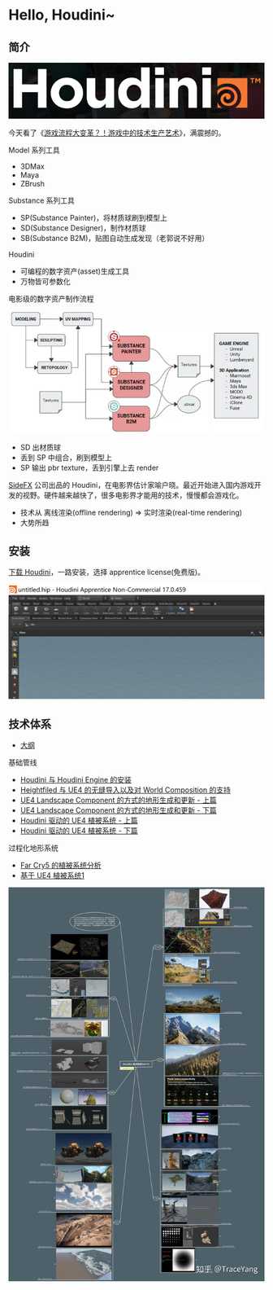 # Hello, Houdini~


## 简介

![](images/2019_02_02_hello_houdini/houdini.png)

今天看了《[游戏流程大变革？！游戏中的技术生产艺术][1]》，满震撼的。

Model 系列工具

* 3DMax
* Maya
* ZBrush

Substance 系列工具

* SP(Substance Painter)，将材质球刷到模型上
* SD(Substance Designer)，制作材质球
* SB(Substance B2M)，贴图自动生成发现（老郭说不好用）

Houdini

* 可编程的数字资产(asset)生成工具
* 万物皆可参数化

电影级的数字资产制作流程

![](images/2019_02_02_hello_houdini/programmable_asset_pipeline.png)

* SD 出材质球
* 丢到 SP 中组合，刷到模型上
* SP 输出 pbr texture，丢到引擎上去 render

[SideFX][2] 公司出品的 Houdini，在电影界估计家喻户晓。最近开始进入国内游戏开发的视野。硬件越来越快了，很多电影界才能用的技术，慢慢都会游戏化。

* 技术从 离线渲染(offline rendering) => 实时渲染(real-time rendering)
* 大势所趋


## 安装

[下载 Houdini][3]，一路安装，选择 apprentice license(免费版)。

![](images/2019_02_02_hello_houdini/houdini_basic_ui.png)


## 技术体系

* [大纲][4]

基础管线

* [Houdini 与 Houdini Engine 的安装][5]
* [Heightfiled 与 UE4 的无缝导入以及对 World Composition 的支持][6]
* [UE4 Landscape Component 的方式的地形生成和更新 - 上篇][7]
* [UE4 Landscape Component 的方式的地形生成和更新 - 下篇][8]
* [Houdini 驱动的 UE4 植被系统 - 上篇][11]
* [Houdini 驱动的 UE4 植被系统 - 下篇][12]

过程化地形系统

* [Far Cry5 的植被系统分析][9]
* [基于 UE4 植被系统1][10]

![](images/2019_02_02_hello_houdini/houdini-tech-stack.jpg)



[1]:https://mp.weixin.qq.com/s?__biz=MzAxNzAxMDgyNw==&mid=2649769601&idx=1&sn=974c5aebb3f7c62a129d5494a6959769&chksm=83e8ff65b49f7673468e462a7ccfc2c575aeb5d6b0709116aa6c65d63a529447bc52c437e214&mpshare=1&scene=1&srcid=0202EJClClR5mAULCjroDphp#rd
[2]:https://www.sidefx.com/
[3]:https://www.sidefx.com/download/
[4]:https://zhuanlan.zhihu.com/p/37533749
[5]:https://zhuanlan.zhihu.com/p/37536419
[6]:https://zhuanlan.zhihu.com/p/37575922
[7]:https://zhuanlan.zhihu.com/p/37891783
[8]:https://zhuanlan.zhihu.com/p/38030646
[9]:https://zhuanlan.zhihu.com/p/38269483
[10]:https://zhuanlan.zhihu.com/p/40596375
[11]:https://zhuanlan.zhihu.com/p/38609438
[12]:https://zhuanlan.zhihu.com/p/39236220
